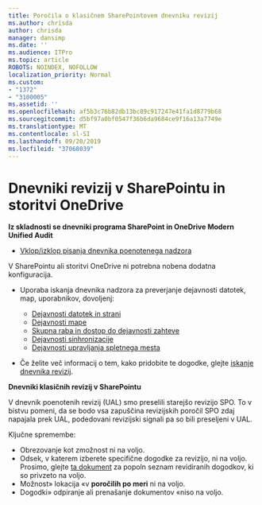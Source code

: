 ```yaml
---
title: Poročila o klasičnem SharePointovem dnevniku revizij
ms.author: chrisda
author: chrisda
manager: dansimp
ms.date: ''
ms.audience: ITPro
ms.topic: article
ROBOTS: NOINDEX, NOFOLLOW
localization_priority: Normal
ms.custom:
- "1372"
- "3100005"
ms.assetid: ''
ms.openlocfilehash: af5b3c76b82db13bc89c917247e41fa1d8779b68
ms.sourcegitcommit: d5bf97a0bf0547f36b6da9684ce9f16a13a7749e
ms.translationtype: MT
ms.contentlocale: sl-SI
ms.lasthandoff: 09/20/2019
ms.locfileid: "37068039"
---
```

# <a name="sharepoint-and-onedrive-audit-logs"></a>Dnevniki revizij v SharePointu in storitvi OneDrive

**Iz skladnosti se dnevniki programa SharePoint in OneDrive Modern Unified Audit**

- [Vklop/izklop pisanja dnevnika poenotenega nadzora](https://docs.microsoft.com/office365/securitycompliance/turn-audit-log-search-on-or-off) 

V SharePointu ali storitvi OneDrive ni potrebna nobena dodatna konfiguracija.

- Uporaba iskanja dnevnika nadzora za preverjanje dejavnosti datotek, map, uporabnikov, dovoljenj:

    - [Dejavnosti datotek in strani](https://docs.microsoft.com/office365/securitycompliance/search-the-audit-log-in-security-and-compliance)
    - [Dejavnosti mape](https://docs.microsoft.com/office365/securitycompliance/search-the-audit-log-in-security-and-compliance#folder-activities)
    - [Skupna raba in dostop do dejavnosti zahteve](https://docs.microsoft.com/office365/securitycompliance/search-the-audit-log-in-security-and-compliance#sharing-and-access-request-activities)
    - [Dejavnosti sinhronizacije](https://docs.microsoft.com/office365/securitycompliance/search-the-audit-log-in-security-and-compliance#synchronization-activities)
    - [Dejavnosti upravljanja spletnega mesta](https://docs.microsoft.com/office365/securitycompliance/search-the-audit-log-in-security-and-compliance#site-administration-activities)
- Če želite več informacij o tem, kako pridobite te dogodke, glejte [iskanje dnevnika revizij](https://docs.microsoft.com/office365/securitycompliance/search-the-audit-log-in-security-and-compliance#search-the-audit-log).

**Dnevniki klasičnih revizij v SharePointu**

V dnevnik poenotenih revizij (UAL) smo preselili starejšo revizijo SPO. To v bistvu pomeni, da se bodo vsa zapuščina revizijskih poročil SPO zdaj napajala prek UAL, podedovani revizijski signali pa so bili preseljeni v UAL.

Ključne spremembe:

- Obrezovanje kot zmožnost ni na voljo.
- Odsek, v katerem izberete specifične dogodke za revizijo, ni na voljo. Prosimo, glejte [ta dokument](https://docs.microsoft.com/office365/securitycompliance/search-the-audit-log-in-security-and-compliance) za popoln seznam revidiranih dogodkov, ki so privzeto na voljo.
- Možnost» lokacija «v **poročilih po meri** ni na voljo. 
- Dogodki» odpiranje ali prenašanje dokumentov «niso na voljo. 

